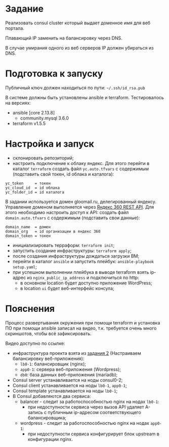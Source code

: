 # Задание

Реализовать consul cluster который выдает доменное имя для веб портала.

Плавающий IP заменить на балансировку через DNS.

В случае умирания одного из веб серверов IP должен убираться из DNS.


# Подготовка к запуску

Публичный ключ должен находиться по пути: ```~/.ssh/id_rsa.pub```

В системе должны быть установлены ansible и terraform. Тестировалось на версиях:
* ansible [core 2.13.8]
  * community.mysql 3.6.0
* terraform v1.5.5

# Настройка и запуск

* склонировать репозиторий;
* настроить подключение к облаку яндекс. Для этого перейти в каталог ```terraform``` создать файл ```yc.auto.tfvars``` с содержимым (подставить свой токен, id облака и каталога):

```
yc_token     = токен
yc_cloud_id  = id облака
yc_folder_id = id каталога
```
В задании используется домен gloomail.ru, делегированный яндексу. Управление доменом выполняется через [Яндекс 360 REST API](https://yandex.ru/dev/api360/doc/concepts/intro.html).
Для этого необходимо настроить доступ к API: создать файл ```domain.auto.tfvars``` с содержимым (подставить свои данные):

```
domain_name  = домен
domain_org   = id организации в яндекс 360
domain_token = токен
```

* инициализировать терраформ: ```terraform init```;
* запустить создание инфраструктуры: ```terraform apply```;
* после создания инфраструктуры дождаться загрузки ВМ;
* перейти в каталог ```ansible``` и запустить плейбук: ```ansible-playbook setup.yaml```;
* при успешном выполнении плейбука в выводе terraform взять ip-адрес из ```nginx_public_ip_address``` и подключиться по http:
  * в основном location будет доступно приложение WordPress;
  * в location ```ui``` будет веб-интерфейс консула;

# Пояснения

Процесс развертывания окружения при помощи terraform и установка ПО при помощи ansible записал на видео, т.к. требуется очень много скриншотов, чтобы всё зафиксировать.

Видео доступно по ссылке: 

* инфраструктура проекта взята из [задания 2](https://github.com/aglumov/otus_task_4_nginx) (Настраиваем балансировку веб-приложения):
  * ```lb0-1```: балансировщик (nginx);
  * ```app0-1```: сервера веб-приложения (Wordpress);
  * ```db0```: база данных веб-приложения (mariadb);
* Consul server устанавливается на ноды consul0-2;
* Consul client устанавливается на ноды  ```lb0-1```, ```app0-1```;
* Consul template устанавливается на ноды ```lb0-1```;
* В Consul добавляются два сервиса:
  * balancer - следит за работоспособностью nginx на нодах ```lb0-1```:
    * при недоступности сервиса через вызов API удаляет A-запись с публичным ip-адресом соответствующего балансировщика;
  * wordpress - следит за работоспособностью nginx на нодах ```app0-1```:
    * при недоступности сервиса конфигурирует блок upstream в конфигурации nginx.

